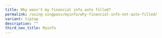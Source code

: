 ```yaml
---
title: Why wasn't my financial info auto filled?
permalink: /using-singpass/myinfo/why-financial-info-not-auto-filled/
variant: tiptap
description: ""
third_nav_title: Myinfo
---
```

